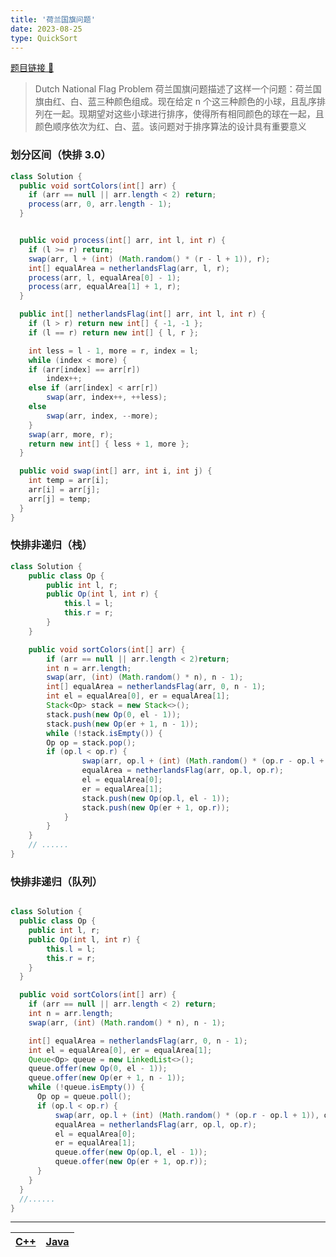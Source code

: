 ```yaml
---
title: '荷兰国旗问题'
date: 2023-08-25
type: QuickSort
---
```


[题目链接 🔗](https://leetcode.cn/problems/sort-colors/)

> Dutch National Flag Problem 荷兰国旗问题描述了这样一个问题：荷兰国旗由红、白、蓝三种颜色组成。现在给定 n 个这三种颜色的小球，且乱序排列在一起。现期望对这些小球进行排序，使得所有相同颜色的球在一起，且颜色顺序依次为红、白、蓝。该问题对于排序算法的设计具有重要意义

### 划分区间（快排 3.0）

```java
class Solution {
  public void sortColors(int[] arr) {
    if (arr == null || arr.length < 2) return;
    process(arr, 0, arr.length - 1);
  }


  public void process(int[] arr, int l, int r) {
    if (l >= r) return;
    swap(arr, l + (int) (Math.random() * (r - l + 1)), r);
    int[] equalArea = netherlandsFlag(arr, l, r);
    process(arr, l, equalArea[0] - 1);
    process(arr, equalArea[1] + 1, r);
  }

  public int[] netherlandsFlag(int[] arr, int l, int r) {
    if (l > r) return new int[] { -1, -1 };
    if (l == r) return new int[] { l, r };

    int less = l - 1, more = r, index = l;
    while (index < more) {
    if (arr[index] == arr[r])
        index++;
    else if (arr[index] < arr[r])
        swap(arr, index++, ++less);
    else
        swap(arr, index, --more);
    }
    swap(arr, more, r);
    return new int[] { less + 1, more };
  }

  public void swap(int[] arr, int i, int j) {
    int temp = arr[i];
    arr[i] = arr[j];
    arr[j] = temp;
  }
}
```

### 快排非递归（栈）

```java
class Solution {
    public class Op {
        public int l, r;
        public Op(int l, int r) {
            this.l = l;
            this.r = r;
        }
    }

    public void sortColors(int[] arr) {
        if (arr == null || arr.length < 2)return;
        int n = arr.length;
        swap(arr, (int) (Math.random() * n), n - 1);
        int[] equalArea = netherlandsFlag(arr, 0, n - 1);
        int el = equalArea[0], er = equalArea[1];
        Stack<Op> stack = new Stack<>();
        stack.push(new Op(0, el - 1));
        stack.push(new Op(er + 1, n - 1));
        while (!stack.isEmpty()) {
        Op op = stack.pop();
        if (op.l < op.r) {
                swap(arr, op.l + (int) (Math.random() * (op.r - op.l + 1)), op.r);
                equalArea = netherlandsFlag(arr, op.l, op.r);
                el = equalArea[0];
                er = equalArea[1];
                stack.push(new Op(op.l, el - 1));
                stack.push(new Op(er + 1, op.r));
            }
        }
    }
    // ......
}
```

### 快排非递归（队列）

```java

class Solution {
  public class Op {
    public int l, r;
    public Op(int l, int r) {
        this.l = l;
        this.r = r;
    }
  }

  public void sortColors(int[] arr) {
    if (arr == null || arr.length < 2) return;
    int n = arr.length;
    swap(arr, (int) (Math.random() * n), n - 1);

    int[] equalArea = netherlandsFlag(arr, 0, n - 1);
    int el = equalArea[0], er = equalArea[1];
    Queue<Op> queue = new LinkedList<>();
    queue.offer(new Op(0, el - 1));
    queue.offer(new Op(er + 1, n - 1));
    while (!queue.isEmpty()) {
      Op op = queue.poll();
      if (op.l < op.r) {
          swap(arr, op.l + (int) (Math.random() * (op.r - op.l + 1)), op.r);
          equalArea = netherlandsFlag(arr, op.l, op.r);
          el = equalArea[0];
          er = equalArea[1];
          queue.offer(new Op(op.l, el - 1));
          queue.offer(new Op(er + 1, op.r));
      }
    }
  }
  //......
}
```

<hr/>

| [C++](https://github.com/ZhengKe996/DS/blob/main/src/quick_sort/netherlandsFlag.cpp) | [Java](https://github.com/ZhengKe996/DS/blob/main/src/quick_sort/netherlandsFlag.java) |
| :----------------------------------------------------------------------------------: | :------------------------------------------------------------------------------------: |
